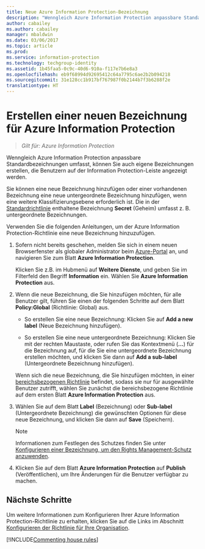```yaml
---
title: Neue Azure Information Protection-Bezeichnung
description: "Wenngleich Azure Information Protection anpassbare Standardbezeichnungen umfasst, können Sie auch eigene Bezeichnungen erstellen, die Benutzern auf der Information Protection-Leiste angezeigt werden."
author: cabailey
ms.author: cabailey
manager: mbaldwin
ms.date: 03/06/2017
ms.topic: article
ms.prod: 
ms.service: information-protection
ms.technology: techgroup-identity
ms.assetid: 1b45faa5-0c9c-40d6-910a-f117e7b6e8a3
ms.openlocfilehash: eb9f68994d92695412c64a7795c6ae2b2b094218
ms.sourcegitcommit: 31e128cc1b917bf767987f0b2144b7f3b6288f2e
translationtype: HT
---
```

# <a name="how-to-create-a-new-label-for-azure-information-protection"></a>Erstellen einer neuen Bezeichnung für Azure Information Protection

>*Gilt für: Azure Information Protection*

Wenngleich Azure Information Protection anpassbare Standardbezeichnungen umfasst, können Sie auch eigene Bezeichnungen erstellen, die Benutzern auf der Information Protection-Leiste angezeigt werden.

Sie können eine neue Bezeichnung hinzufügen oder einer vorhandenen Bezeichnung eine neue untergeordnete Bezeichnung hinzufügen, wenn eine weitere Klassifizierungsebene erforderlich ist. Die in der [Standardrichtlinie](configure-policy-default.md) enthaltene Bezeichnung **Secret** (Geheim) umfasst z. B. untergeordnete Bezeichnungen.

Verwenden Sie die folgenden Anleitungen, um der Azure Information Protection-Richtlinie eine neue Bezeichnung hinzuzufügen.

1. Sofern nicht bereits geschehen, melden Sie sich in einem neuen Browserfenster als globaler Administrator beim [Azure-Portal](https://portal.azure.com) an, und navigieren Sie zum Blatt **Azure Information Protection**. 
    
    Klicken Sie z.B. im Hubmenü auf **Weitere Dienste**, und geben Sie im Filterfeld den Begriff **Information** ein. Wählen Sie **Azure Information Protection** aus.

2. Wenn die neue Bezeichnung, die Sie hinzufügen möchten, für alle Benutzer gilt, führen Sie einen der folgenden Schritte auf dem Blatt **Policy:Global** (Richtlinie: Global) aus. 

    - So erstellen Sie eine neue Bezeichnung: Klicken Sie auf **Add a new label** (Neue Bezeichnung hinzufügen).

    - So erstellen Sie eine neue untergeordnete Bezeichnung: Klicken Sie mit der rechten Maustaste, oder rufen Sie das Kontextmenü (**...**) für die Bezeichnung auf, für die Sie eine untergeordnete Bezeichnung erstellen möchten, und klicken Sie dann auf **Add a sub-label** (Untergeordnete Bezeichnung hinzufügen).
    
     Wenn sich die neue Bezeichnung, die Sie hinzufügen möchten, in einer [bereichsbezogenen Richtlinie](configure-policy-scope.md) befindet, sodass sie nur für ausgewählte Benutzer zutrifft, wählen Sie zunächst die bereichsbezogene Richtlinie auf dem ersten Blatt **Azure Information Protection** aus.

3. Wählen Sie auf dem Blatt **Label** (Bezeichnung) oder **Sub-label** (Untergeordnete Bezeichnung) die gewünschten Optionen für diese neue Bezeichnung, und klicken Sie dann auf **Save** (Speichern).

    > [!NOTE]
    >Informationen zum Festlegen des Schutzes finden Sie unter [Konfigurieren einer Bezeichnung, um den Rights Management-Schutz anzuwenden](configure-policy-protection.md).

4. Klicken Sie auf dem Blatt **Azure Information Protection** auf **Publish** (Veröffentlichen), um Ihre Änderungen für die Benutzer verfügbar zu machen.

## <a name="next-steps"></a>Nächste Schritte

Um weitere Informationen zum Konfigurieren Ihrer Azure Information Protection-Richtlinie zu erhalten, klicken Sie auf die Links im Abschnitt [Konfigurieren der Richtlinie für Ihre Organisation](configure-policy.md#configuring-your-organizations-policy).  

[!INCLUDE[Commenting house rules](../includes/houserules.md)]

